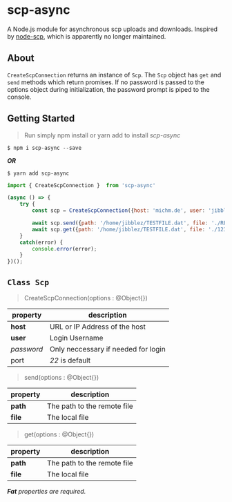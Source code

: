 # scp-async

A Node.js module for asynchronous scp uploads and downloads. Inspired by [node-scp](https://github.com/maitrungduc1410/node-scp-async), which is apparently no longer maintained.

## About

``CreateScpConnection`` returns an instance of ``Scp``. The ``Scp`` object has ``get`` and ``send`` methods which return promises. If no password is passed to the options object during initialization, the password prompt is piped to the console.

## Getting Started
> Run simply npm install or yarn add to install *scp-async*


```
$ npm i scp-async --save
```

***OR***

```
$ yarn add scp-async
```

```javascript
import { CreateScpConnection }  from 'scp-async'

(async () => {
    try {
        const scp = CreateScpConnection({host: 'michm.de', user: 'jibblez'});

        await scp.send({path: '/home/jibblez/TESTFILE.dat', file: './README.md'});
        await scp.get({path: '/home/jibblez/TESTFILE.dat', file: './1233213.md'})
    }
    catch(error) {
        console.error(error);
    }
})();
```

## ``Class Scp``

> CreateScpConnection(options : @Object{})
> 
|property          | description                                                             |
|------------------|---------------------------------------------------------------------------|
| **host**     | URL or IP Address of the host                             |
| **user**         | Login Username                                                      |
| *password*  | Only neccessary if needed for login              |
| port             | *22* is default                                                  | 

> send(options : @Object{})
> 
|property          | description                                                               |
|------------------|---------------------------------------------------------------------------|
| **path**     | The path to the remote file                            |
| **file**         | The local file                                                      |

> get(options : @Object{})
> 
|property          | description                                                               |
|------------------|---------------------------------------------------------------------------|
| **path**     | The path to the remote file                            |
| **file**         | The local file                                                      |


***Fat*** *properties are required.*
